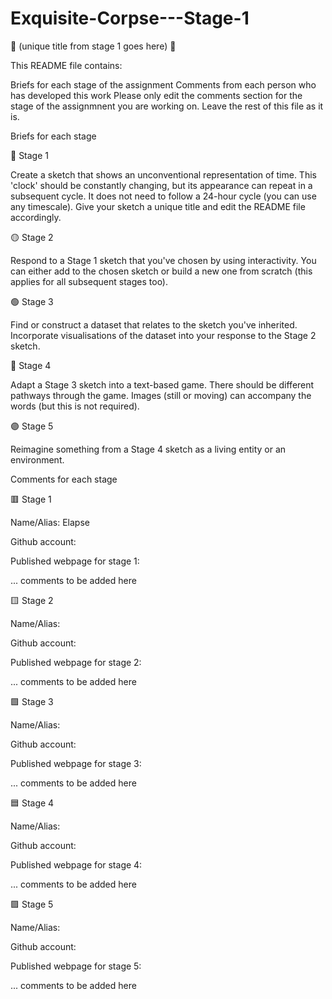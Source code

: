 # Exquisite-Corpse---Stage-1
🔻 (unique title from stage 1 goes here) 🔻

This README file contains:

Briefs for each stage of the assignment
Comments from each person who has developed this work
Please only edit the comments section for the stage of the assignmnent you are working on. Leave the rest of this file as it is.

Briefs for each stage

🔴 Stage 1

Create a sketch that shows an unconventional representation of time. This 'clock' should be constantly changing, but its appearance can repeat in a subsequent cycle. It does not need to follow a 24-hour cycle (you can use any timescale). Give your sketch a unique title and edit the README file accordingly.

🟡 Stage 2

Respond to a Stage 1 sketch that you've chosen by using interactivity. You can either add to the chosen sketch or build a new one from scratch (this applies for all subsequent stages too).

🟢 Stage 3

Find or construct a dataset that relates to the sketch you've inherited. Incorporate visualisations of the dataset into your response to the Stage 2 sketch.

🔵 Stage 4

Adapt a Stage 3 sketch into a text-based game. There should be different pathways through the game. Images (still or moving) can accompany the words (but this is not required).

🟣 Stage 5

Reimagine something from a Stage 4 sketch as a living entity or an environment.

Comments for each stage

🟥 Stage 1

Name/Alias: Elapse

Github account:

Published webpage for stage 1:

... comments to be added here

🟨 Stage 2

Name/Alias:

Github account:

Published webpage for stage 2:

... comments to be added here

🟩 Stage 3

Name/Alias:

Github account:

Published webpage for stage 3:

... comments to be added here

🟦 Stage 4

Name/Alias:

Github account:

Published webpage for stage 4:

... comments to be added here

🟪 Stage 5

Name/Alias:

Github account:

Published webpage for stage 5:

... comments to be added here

